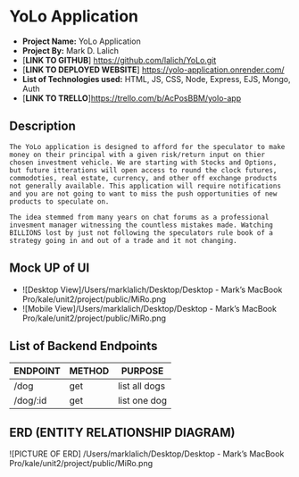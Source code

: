# YoLo Application

- **Project Name:** YoLo Application
- **Project By:** Mark D. Lalich
- [**LINK TO GITHUB**] https://github.com/lalich/YoLo.git
- [**LINK TO DEPLOYED WEBSITE**] https://yolo-application.onrender.com/
- **List of Technologies used:** HTML, JS, CSS, Node, Express, EJS, Mongo, Auth
- [**LINK TO TRELLO**]https://trello.com/b/AcPosBBM/yolo-app

## Description


    The YoLo application is designed to afford for the speculator to make money on their principal with a given risk/return input on thier chosen investment vehicle. We are starting with Stocks and Options, but future itterations will open access to round the clock futures, commodoties, real estate, currency, and other off exchange products not generally available. This application will require notifications and you are not going to want to miss the push opportunities of new products to speculate on. 

    The idea stemmed from many years on chat forums as a professional invesment manager witnessing the countless mistakes made. Watching BILLIONS lost by just not following the speculators rule book of a strategy going in and out of a trade and it not changing.

## Mock UP of UI

- ![Desktop View]/Users/marklalich/Desktop/Desktop - Mark’s MacBook Pro/kale/unit2/project/public/MiRo.png
- ![Mobile View]/Users/marklalich/Desktop/Desktop - Mark’s MacBook Pro/kale/unit2/project/public/MiRo.png

## List of Backend Endpoints

| ENDPOINT | METHOD | PURPOSE |
|----------|--------|---------|
| /dog | get | list all dogs |
|/dog/:id | get | list one dog |

## ERD (ENTITY RELATIONSHIP DIAGRAM)

![PICTURE OF ERD] /Users/marklalich/Desktop/Desktop - Mark’s MacBook Pro/kale/unit2/project/public/MiRo.png
